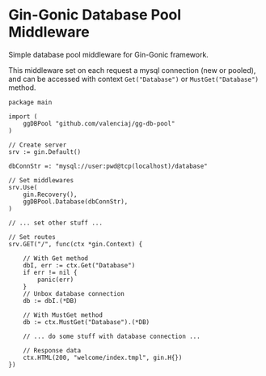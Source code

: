 # Gin-Gonic Database Pool Middleware

Simple database pool middleware for Gin-Gonic framework.

This middleware set on each request a mysql connection (new or pooled), and can be accessed with context `Get("Database")` or `MustGet("Database")` method.

```
package main

import (
	ggDBPool "github.com/valenciaj/gg-db-pool"
)

// Create server
srv := gin.Default()

dbConnStr =: "mysql://user:pwd@tcp(localhost)/database"

// Set middlewares
srv.Use(
	gin.Recovery(),
	ggDBPool.Database(dbConnStr),
)

// ... set other stuff ...

// Set routes
srv.GET("/", func(ctx *gin.Context) {

	// With Get method
	dbI, err := ctx.Get("Database")
	if err != nil {
		panic(err)
	}
	// Unbox database connection
	db := dbI.(*DB)

	// With MustGet method
	db := ctx.MustGet("Database").(*DB)

	// ... do some stuff with database connection ...

	// Response data
	ctx.HTML(200, "welcome/index.tmpl", gin.H{})
})

```
